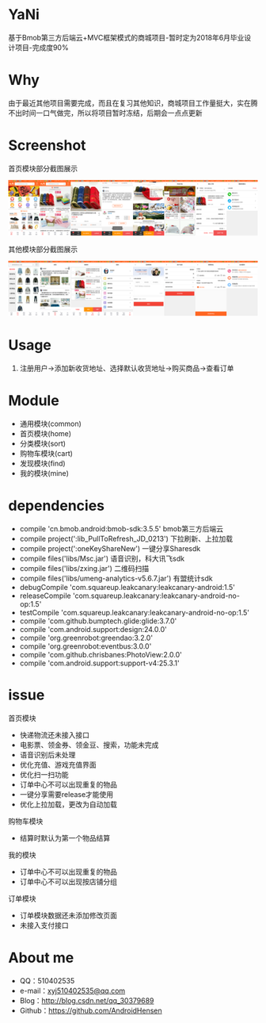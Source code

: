 # YaNi
基于Bmob第三方后端云+MVC框架模式的商城项目-暂时定为2018年6月毕业设计项目-完成度90%

# Why
由于最近其他项目需要完成，而且在复习其他知识，商城项目工作量挺大，实在腾不出时间一口气做完，所以将项目暂时冻结，后期会一点点更新

# Screenshot
首页模块部分截图展示

![](https://github.com/AndroidHensen/YaNi/blob/master/preview/version1.0-home.png)

其他模块部分截图展示

![](https://github.com/AndroidHensen/YaNi/blob/master/preview/version1.0-other.png)
# Usage
1. 注册用户->添加新收货地址、选择默认收货地址->购买商品->查看订单

# Module

* 通用模块(common)
* 首页模块(home)
* 分类模块(sort)
* 购物车模块(cart)
* 发现模块(find)
* 我的模块(mine)
 
# dependencies

 * compile 'cn.bmob.android:bmob-sdk:3.5.5'  bmob第三方后端云
 * compile project(':lib_PullToRefresh_JD_0213')  下拉刷新、上拉加载
 * compile project(':oneKeyShareNew')  一键分享Sharesdk
 * compile files('libs/Msc.jar')  语音识别，科大讯飞sdk
 * compile files('libs/zxing.jar')  二维码扫描
 * compile files('libs/umeng-analytics-v5.6.7.jar')  有盟统计sdk
 * debugCompile 'com.squareup.leakcanary:leakcanary-android:1.5'
 * releaseCompile 'com.squareup.leakcanary:leakcanary-android-no-op:1.5'
 * testCompile 'com.squareup.leakcanary:leakcanary-android-no-op:1.5'
 * compile 'com.github.bumptech.glide:glide:3.7.0'
 * compile 'com.android.support:design:24.0.0'
 * compile 'org.greenrobot:greendao:3.2.0'
 * compile 'org.greenrobot:eventbus:3.0.0'
 * compile 'com.github.chrisbanes:PhotoView:2.0.0'
 * compile 'com.android.support:support-v4:25.3.1'
# issue

首页模块

 * 快递物流还未接入接口
 * 电影票、领金券、领金豆、搜索，功能未完成
 * 语音识别后未处理
 * 优化充值、游戏充值界面
 * 优化扫一扫功能
 * 订单中心不可以出现重复的物品
 * 一键分享需要release才能使用
 * 优化上拉加载，更改为自动加载

购物车模块

 * 结算时默认为第一个物品结算

我的模块

 * 订单中心不可以出现重复的物品
 * 订单中心不可以出现按店铺分组
 
订单模块

* 订单模块数据还未添加修改页面
* 未接入支付接口
 
# About me
* QQ：510402535
* e-mail：xyj510402535@qq.com
* Blog：http://blog.csdn.net/qq_30379689
* Github：https://github.com/AndroidHensen

